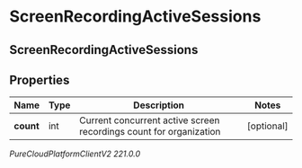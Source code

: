 # ScreenRecordingActiveSessions

## ScreenRecordingActiveSessions

## Properties

|Name | Type | Description | Notes|
|------------ | ------------- | ------------- | -------------|
| **count** | int | Current concurrent active screen recordings count for organization | [optional] |



_PureCloudPlatformClientV2 221.0.0_
